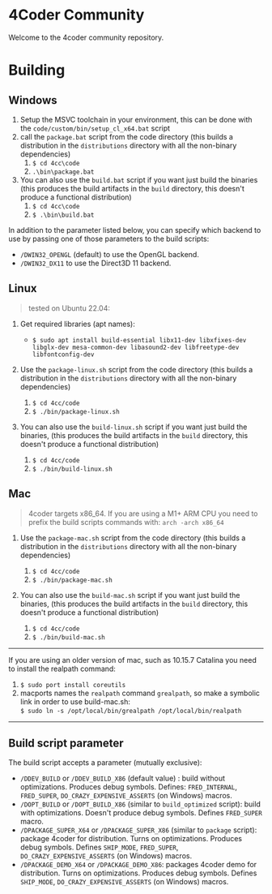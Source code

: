 # 4Coder Community

Welcome to the 4coder community repository.

# Building

## Windows
1. Setup the MSVC toolchain in your environment, this can be done with the `code/custom/bin/setup_cl_x64.bat` script
2. call the `package.bat` script from the code directory (this builds a distribution in the `distributions` directory with all the non-binary dependencies)
   1. `$ cd 4cc\code`
   2. `.\bin\package.bat`
3. You can also use the `build.bat` script if you want just build the binaries (this produces the build artifacts in the `build` directory, this doesn't produce a functional distribution)
   1. `$ cd 4cc\code`
   2. `$ .\bin\build.bat`

In addition to the parameter listed below, you can specify which backend to use by passing one of those parameters to the build scripts:
- `/DWIN32_OPENGL` (default) to use the OpenGL backend.
- `/DWIN32_DX11` to use the Direct3D 11 backend.

## Linux
> tested on Ubuntu 22.04:

1. Get required libraries (apt names):
    - `$ sudo apt install build-essential libx11-dev libxfixes-dev libglx-dev mesa-common-dev libasound2-dev libfreetype-dev libfontconfig-dev`
2. Use the `package-linux.sh` script from the code directory (this builds a distribution in the `distributions` directory with all the non-binary dependencies)
   1. `$ cd 4cc/code`
   2. `$ ./bin/package-linux.sh`

3. You can also use the `build-linux.sh` script if you want just build the binaries, (this produces the build artifacts in the `build` directory, this doesn't produce a functional distribution)
   1. `$ cd 4cc/code`
   2. `$ ./bin/build-linux.sh`

## Mac 

> 4coder targets x86_64. If you are using a M1+ ARM CPU you need to prefix the build scripts commands with: `arch -arch x86_64`

1. Use the `package-mac.sh` script from the code directory (this builds a distribution in the `distributions` directory with all the non-binary dependencies)
   1. `$ cd 4cc/code`
   2. `$ ./bin/package-mac.sh` 

2. You can also use the `build-mac.sh` script if you want just build the binaries, (this produces the build artifacts in the `build` directory, this doesn't produce a functional distribution)
   1. `$ cd 4cc/code`
   2. `$ ./bin/build-mac.sh`

---

If you are using an older version of mac, such as 10.15.7 Catalina you need to install the realpath command:

1. `$ sudo port install coreutils`
2. macports names the `realpath` command `grealpath`, so make a symbolic link in order to use build-mac.sh:  
   `$ sudo ln -s /opt/local/bin/grealpath /opt/local/bin/realpath`

---

## Build script parameter

The build script accepts a parameter (mutually exclusive):
- `/DDEV_BUILD` or `/DDEV_BUILD_X86` (default value) : build without optimizations.
   Produces debug symbols.
   Defines: `FRED_INTERNAL`, `FRED_SUPER`, `DO_CRAZY_EXPENSIVE_ASSERTS` (on Windows) macros.
- `/DOPT_BUILD` or `/DOPT_BUILD_X86` (similar to `build_optimized` script): build with optimizations.
   Doesn't produce debug symbols.
   Defines `FRED_SUPER` macro.
- `/DPACKAGE_SUPER_X64` or `/DPACKAGE_SUPER_X86` (similar to `package` script): package 4coder for distribution.
   Turns on optimizations.
   Produces debug symbols.
   Defines `SHIP_MODE`, `FRED_SUPER`, `DO_CRAZY_EXPENSIVE_ASSERTS` (on Windows) macros.
- `/DPACKAGE_DEMO_X64` or `/DPACKAGE_DEMO_X86`: packages 4coder demo for distribution.
   Turns on optimizations.
   Produces debug symbols.
   Defines `SHIP_MODE`, `DO_CRAZY_EXPENSIVE_ASSERTS` (on Windows) macros.